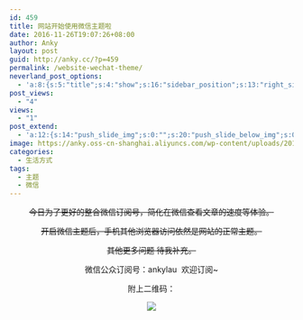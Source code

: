 ```yaml
---
id: 459
title: 网站开始使用微信主题啦
date: 2016-11-26T19:07:26+08:00
author: Anky
layout: post
guid: http://anky.cc/?p=459
permalink: /website-wechat-theme/
neverland_post_options:
  - 'a:8:{s:5:"title";s:4:"show";s:16:"sidebar_position";s:13:"right_sidebar";s:17:"post_format_video";s:0:"";s:21:"post_format_link_href";s:0:"";s:22:"post_format_link_title";s:0:"";s:22:"post_format_quote_text";s:0:"";s:24:"post_format_quote_author";s:0:"";s:17:"post_format_audio";s:0:"";}'
post_views:
  - "4"
views:
  - "1"
post_extend:
  - 'a:12:{s:14:"push_slide_img";s:0:"";s:20:"push_slide_below_img";s:0:"";s:16:"seo_custom_title";s:0:"";s:19:"seo_custom_keywords";s:0:"";s:15:"seo_custom_desc";s:0:"";s:11:"post_layout";s:3:"one";s:8:"head_img";s:0:"";s:12:"post_gallery";s:0:"";s:14:"post_video_url";s:0:"";s:10:"push_slide";b:0;s:16:"push_slide_below";b:0;s:19:"post_layout_gallery";b:0;}'
image: https://anky.oss-cn-shanghai.aliyuncs.com/wp-content/uploads/2016/11/wechat.jpg
categories:
  - 生活方式
tags:
  - 主题
  - 微信
---
```

<!--more-->

<p style="text-align: center;">
  <del>今日为了更好的整合微信订阅号，简化在微信查看文章的速度等体验。</del>
</p>

<p style="text-align: center;">
  <del>开启微信主题后，手机其他浏览器访问依然是网站的正常主题。</del>
</p>

<p style="text-align: center;">
  <del>其他更多问题 待我补充。</del>
</p>

<p style="text-align: center;">
  微信公众订阅号：ankylau  欢迎订阅~
</p>

<p style="text-align: center;">
  附上二维码：
</p>

<p style="text-align: center;">
  <img src="http://ww4.sinaimg.cn/mw690/73ed89cbjw1fa4hdkigw6j209k09k749.jpg" />
</p>